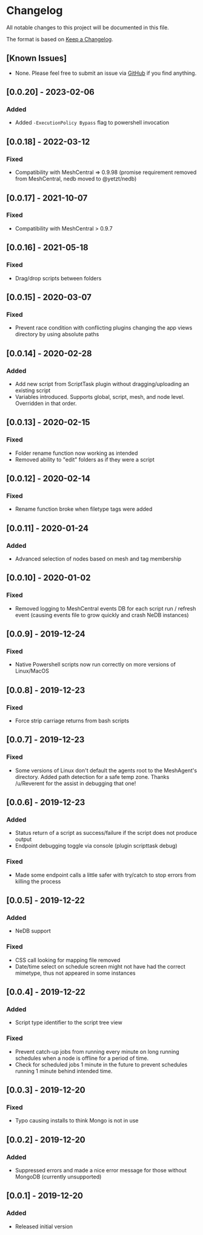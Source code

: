 # Changelog
All notable changes to this project will be documented in this file.

The format is based on [Keep a Changelog](https://keepachangelog.com/en/1.0.0/).

## [Known Issues]
- None. Please feel free to submit an issue via [GitHub](https://github.com/ryanblenis/MeshCentral-ScriptTask) if you find anything.

## [0.0.20] - 2023-02-06
### Added
- Added `-ExecutionPolicy Bypass` flag to powershell invocation

## [0.0.18] - 2022-03-12
### Fixed
- Compatibility with MeshCentral => 0.9.98 (promise requirement removed from MeshCentral, nedb moved to @yetzt/nedb)

## [0.0.17] - 2021-10-07
### Fixed
- Compatibility with MeshCentral > 0.9.7

## [0.0.16] - 2021-05-18
### Fixed
- Drag/drop scripts between folders

## [0.0.15] - 2020-03-07
### Fixed
- Prevent race condition with conflicting plugins changing the app views directory by using absolute paths

## [0.0.14] - 2020-02-28
### Added
- Add new script from ScriptTask plugin without dragging/uploading an existing script
- Variables introduced. Supports global, script, mesh, and node level. Overridden in that order.

## [0.0.13] - 2020-02-15
### Fixed
- Folder rename function now working as intended
- Removed ability to "edit" folders as if they were a script

## [0.0.12] - 2020-02-14
### Fixed
- Rename function broke when filetype tags were added

## [0.0.11] - 2020-01-24
### Added
- Advanced selection of nodes based on mesh and tag membership

## [0.0.10] - 2020-01-02
### Fixed
- Removed logging to MeshCentral events DB for each script run / refresh event (causing events file to grow quickly and crash NeDB instances)

## [0.0.9] - 2019-12-24
### Fixed
- Native Powershell scripts now run correctly on more versions of Linux/MacOS

## [0.0.8] - 2019-12-23
### Fixed
- Force strip carriage returns from bash scripts

## [0.0.7] - 2019-12-23
### Fixed
- Some versions of Linux don't default the agents root to the MeshAgent's directory. Added path detection for a safe temp zone. Thanks /u/Reverent for the assist in debugging that one!

## [0.0.6] - 2019-12-23
### Added
- Status return of a script as success/failure if the script does not produce output
- Endpoint debugging toggle via console (plugin scripttask debug)
### Fixed
- Made some endpoint calls a little safer with try/catch to stop errors from killing the process

## [0.0.5] - 2019-12-22
### Added
- NeDB support
### Fixed
- CSS call looking for mapping file removed
- Date/time select on schedule screen might not have had the correct mimetype, thus not appeared in some instances

## [0.0.4] - 2019-12-22
### Added
- Script type identifier to the script tree view
### Fixed
- Prevent catch-up jobs from running every minute on long running schedules when a node is offline for a period of time.
- Check for scheduled jobs 1 minute in the future to prevent schedules running 1 minute behind intended time.

## [0.0.3] - 2019-12-20
### Fixed
- Typo causing installs to think Mongo is not in use

## [0.0.2] - 2019-12-20
### Added
- Suppressed errors and made a nice error message for those without MongoDB (currently unsupported)

## [0.0.1] - 2019-12-20
### Added
- Released initial version
